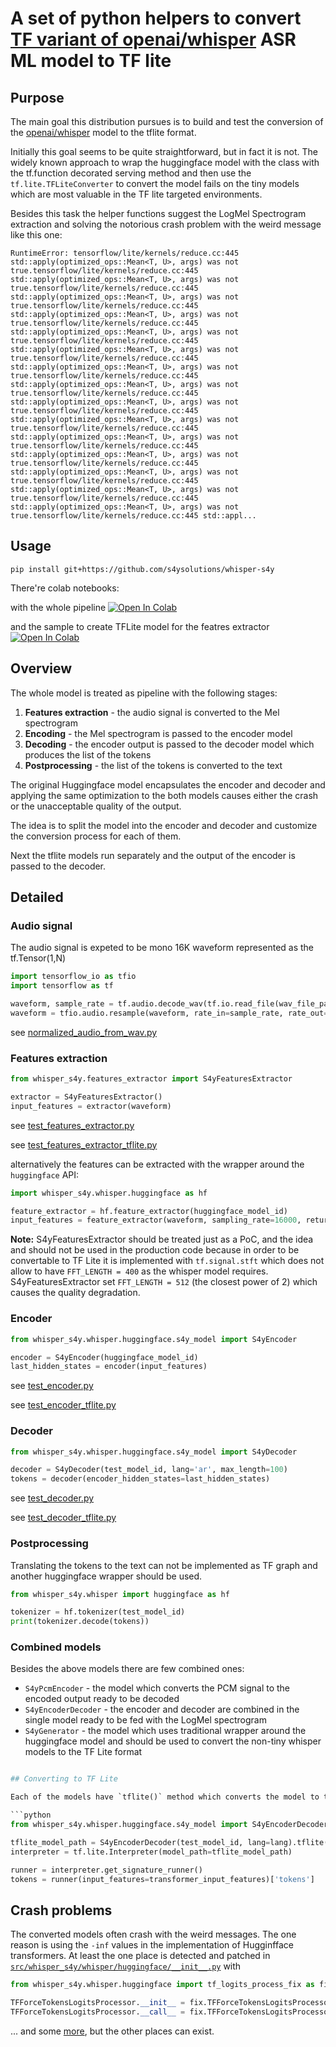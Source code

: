 # A set of python helpers to convert [TF variant of openai/whisper](https://huggingface.co/openai/whisper-base) ASR ML model to TF lite

## Purpose

The main goal this distribution pursues is to build and test the conversion of the
[openai/whisper](https://huggingface.co/openai/whisper-base) model to the tflite format.

Initially this goal seems to be quite straightforward, but in fact it is not. The widely known
approach to wrap the huggingface model with the class with the tf.function decorated serving method
and then use the `tf.lite.TFLiteConverter` to convert the model fails on the tiny models which are
most valuable in the TF lite targeted environments.

Besides this task the helper functions suggest the LogMel Spectrogram extraction and solving the notorious
crash problem with the weird message like this one:

```
RuntimeError: tensorflow/lite/kernels/reduce.cc:445 std::apply(optimized_ops::Mean<T, U>, args) was not true.tensorflow/lite/kernels/reduce.cc:445 std::apply(optimized_ops::Mean<T, U>, args) was not true.tensorflow/lite/kernels/reduce.cc:445 std::apply(optimized_ops::Mean<T, U>, args) was not true.tensorflow/lite/kernels/reduce.cc:445 std::apply(optimized_ops::Mean<T, U>, args) was not true.tensorflow/lite/kernels/reduce.cc:445 std::apply(optimized_ops::Mean<T, U>, args) was not true.tensorflow/lite/kernels/reduce.cc:445 std::apply(optimized_ops::Mean<T, U>, args) was not true.tensorflow/lite/kernels/reduce.cc:445 std::apply(optimized_ops::Mean<T, U>, args) was not true.tensorflow/lite/kernels/reduce.cc:445 std::apply(optimized_ops::Mean<T, U>, args) was not true.tensorflow/lite/kernels/reduce.cc:445 std::apply(optimized_ops::Mean<T, U>, args) was not true.tensorflow/lite/kernels/reduce.cc:445 std::apply(optimized_ops::Mean<T, U>, args) was not true.tensorflow/lite/kernels/reduce.cc:445 std::apply(optimized_ops::Mean<T, U>, args) was not true.tensorflow/lite/kernels/reduce.cc:445 std::apply(optimized_ops::Mean<T, U>, args) was not true.tensorflow/lite/kernels/reduce.cc:445 std::apply(optimized_ops::Mean<T, U>, args) was not true.tensorflow/lite/kernels/reduce.cc:445 std::apply(optimized_ops::Mean<T, U>, args) was not true.tensorflow/lite/kernels/reduce.cc:445 std::apply(optimized_ops::Mean<T, U>, args) was not true.tensorflow/lite/kernels/reduce.cc:445 std::appl...
```
## Usage

```shell
pip install git+https://github.com/s4ysolutions/whisper-s4y
```

There're colab notebooks:

with the whole  pipeline <a target="_blank" href="https://colab.research.google.com/github/s4ysolutions/whisper-s4y/blob/main/colab/whisper_tflite_s4y.ipynb">
  <img src="https://colab.research.google.com/assets/colab-badge.svg" alt="Open In Colab"/>
</a>

and the sample to create TFLite model for the featres extractor <a target="_blank" href="https://colab.research.google.com/github/s4ysolutions/whisper-s4y/blob/main/colab/whisper_s4y_usage.ipynb">
  <img src="https://colab.research.google.com/assets/colab-badge.svg" alt="Open In Colab"/>
</a>



## Overview

The whole model is treated as pipeline with the following stages:

1. **Features extraction** - the audio signal is converted to the Mel spectrogram
2. **Encoding** - the Mel spectrogram is passed to the encoder model
3. **Decoding** - the encoder output is passed to the decoder model which produces the list of the tokens
4. **Postprocessing** - the list of the tokens is converted to the text

The original Huggingface model encapsulates the encoder and decoder and applying the same optimization to the both
models causes either the crash or the unacceptable quality of the output.

The idea is to split the model into the encoder and decoder and customize the conversion process for each of them.

Next the tflite models run separately and the output of the encoder is passed to the decoder.

## Detailed

### Audio signal

The audio signal is expeted to be mono 16K waveform represented as the tf.Tensor(1,N)

```python
import tensorflow_io as tfio
import tensorflow as tf

waveform, sample_rate = tf.audio.decode_wav(tf.io.read_file(wav_file_path))
waveform = tfio.audio.resample(waveform, rate_in=sample_rate, rate_out=16000)
```

see [normalized_audio_from_wav.py](https://github.com/s4ysolutions/whisper-s4y/blob/e4bef88943c00e7c2b111738c1c79caa809d16b7/tests/__init__.py#L86)

### Features extraction

```python
from whisper_s4y.features_extractor import S4yFeaturesExtractor

extractor = S4yFeaturesExtractor()
input_features = extractor(waveform)
```

see [test_features_extractor.py](./tests/units/test_features_extractor.py)

see [test_features_extractor_tflite.py](tests/units/test_features_extractor_tflite.py)

alternatively the features can be extracted with the wrapper around the `huggingface` API:

```python
import whisper_s4y.whisper.huggingface as hf

feature_extractor = hf.feature_extractor(huggingface_model_id)
input_features = feature_extractor(waveform, sampling_rate=16000, return_tensors="tf")["input_features"]
```

**Note:** S4yFeaturesExtractor should be treated just as a PoC, and the idea and should not be used in the
production code because in order to be convertable to TF Lite it is implemented with `tf.signal.stft` which does not
allow to have `FFT_LENGTH = 400` as the whisper model requires. S4yFeaturesExtractor set `FFT_LENGTH = 512`
(the closest power of 2) which causes the quality degradation.

### Encoder

```python
from whisper_s4y.whisper.huggingface.s4y_model import S4yEncoder

encoder = S4yEncoder(huggingface_model_id)
last_hidden_states = encoder(input_features)
```

see [test_encoder.py](./tests/units/test_encoder.py)

see [test_encoder_tflite.py](tests/units/test_encoder_tflite.py)

### Decoder

```python
from whisper_s4y.whisper.huggingface.s4y_model import S4yDecoder

decoder = S4yDecoder(test_model_id, lang='ar', max_length=100)
tokens = decoder(encoder_hidden_states=last_hidden_states)
```

see [test_decoder.py](./tests/units/test_decoder.py)

see [test_decoder_tflite.py](tests/units/test_decoder_tflite.py)

### Postprocessing

Translating the tokens to the text can not be implemented as TF graph and another huggingface wrapper should be used.

```python
from whisper_s4y.whisper import huggingface as hf

tokenizer = hf.tokenizer(test_model_id)
print(tokenizer.decode(tokens))
```

### Combined models

Besides the above models there are few combined ones:

- `S4yPcmEncoder` - the model which converts the PCM signal to the encoded output ready to be decoded
- `S4yEncoderDecoder` - the encoder and decoder are combined in the single model ready to be fed with the LogMel
  spectrogram
- `S4yGenerator` - the model which uses traditional wrapper around the huggingface model and should be used to convert
  the non-tiny whisper models to the TF Lite format 

```python

## Converting to TF Lite

Each of the models have `tflite()` method which converts the model to the TF Lite format and saves it to the file.

```python
from whisper_s4y.whisper.huggingface.s4y_model import S4yEncoderDecoder

tflite_model_path = S4yEncoderDecoder(test_model_id, lang=lang).tflite(log=test_log, optimize=optimize)
interpreter = tf.lite.Interpreter(model_path=tflite_model_path)

runner = interpreter.get_signature_runner()
tokens = runner(input_features=transformer_input_features)['tokens']
```

## Crash problems

The converted models often crash with the weird messages. The one reason is using the `-inf` values in the
implementation of Hugginfface transformers. At least the one place is detected and patched in [`src/whisper_s4y/whisper/huggingface/__init__.py`](https://github.com/s4ysolutions/whisper-s4y/blob/d7b6952c80ac91664bf2ddc211ae3edeb2bd84a6/src/whisper_s4y/whisper/huggingface/__init__.py#L8)
with 

```python
from whisper_s4y.whisper.huggingface import tf_logits_process_fix as fix

TFForceTokensLogitsProcessor.__init__ = fix.TFForceTokensLogitsProcessor_patched__init__
TFForceTokensLogitsProcessor.__call__ = fix.TFForceTokensLogitsProcessor_patched__call__
```

... and some [more](https://github.com/s4ysolutions/whisper-s4y/commit/3894a5f406e0d6fd4616847708896122b1d1f08b), but the other places can exist.
